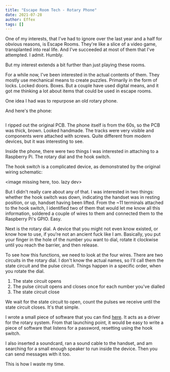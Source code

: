 ```yaml
---
title: "Escape Room Tech - Rotary Phone"
date: 2021-07-28
author: Effex
tags: []
---
```


One of my interests, that I've had to ignore over the last year and a half for obvious reasons, is Escape Rooms. They're like a slice of a video game, transplanted into real life. And I've succeeded at most of them that I've attempted. I admit. Humbly.

But my interest extends a bit further than just playing these rooms.

For a while now, I've been interested in the actual contents of them. They mostly use mechanical means to create puzzles. Primarily in the form of locks. Locked doors. Boxes. But a couple have used digital means, and it got me thinking a lot about items that could be used in escape rooms.

One idea I had was to repurpose an old rotary phone.

And here's the phone:

<image missing. eff should do something about that.>

I ripped out the original PCB. The phone itself is from the 60s, so the PCB was thick, brown. Looked handmade. The tracks were very visible and components were attached with screws. Quite different from modern devices, but it was interesting to see.

Inside the phone, there were two things I was interested in attaching to a Raspberry Pi. The rotary dial and the hook switch.

The hook switch is a complicated device, as demonstrated by the original wiring schematic:

<image missing here, too. lazy dev>

But I didn't really care about any of that. I was interested in two things: whether the hook switch was down, indicating the handset was in resting position, or up, handset having been lifted. From the ~11 terminals attached to the hook switch, I identified two of them that would let me know all this information, soldered a couple of wires to them and connected them to the Raspberry Pi's GPIO. Easy.

Next is the rotary dial. A device that you might not even know existed, or know how to use, if you're not an ancient fuck like I am. Basically, you put your finger in the hole of the number you want to dial, rotate it clockwise until you reach the barrier, and then release.

To see how this functions, we need to look at the four wires. There are two circuits in the rotary dial. I don't know the actual names, so I'll call them the state circuit and the pulse circuit. Things happen in a specific order, when you rotate the dial.

1. The state circuit opens
2. The pulse circuit opens and closes once for each number you've dialled
3. The state circuit close

We wait for the state circuit to open, count the pulses we receive until the state circuit closes. It's that simple.

I wrote a small piece of software that you can find [here](https://github.com/Effex-D/rotary-phone). It acts as a driver for the rotary system. From that launching point, it would be easy to write a piece of software that listens for a password, resetting using the hook switch.

I also inserted a soundcard, ran a sound cable to the handset, and am searching for a small enough speaker to run inside the device. Then you can send messages with it too.

This is how I waste my time.
